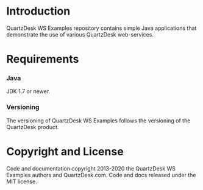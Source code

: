 # Introduction

QuartzDesk WS Examples repository contains simple Java applications that demonstrate the use of various QuartzDesk web-services.

# Requirements

### Java
JDK 1.7 or newer.

### Versioning
The versioning of QuartzDesk WS Examples follows the versioning of the QuartzDesk product. 

# Copyright and License

Code and documentation copyright 2013-2020 the QuartzDesk WS Examples authors and QuartzDesk.com. Code and docs released under the MIT license.

